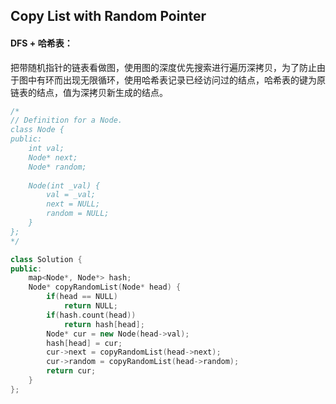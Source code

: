 ## Copy List with Random Pointer

#### DFS + 哈希表：

​		把带随机指针的链表看做图，使用图的深度优先搜索进行遍历深拷贝，为了防止由于图中有环而出现无限循环，使用哈希表记录已经访问过的结点，哈希表的键为原链表的结点，值为深拷贝新生成的结点。

```c++
/*
// Definition for a Node.
class Node {
public:
    int val;
    Node* next;
    Node* random;
    
    Node(int _val) {
        val = _val;
        next = NULL;
        random = NULL;
    }
};
*/

class Solution {
public:
    map<Node*, Node*> hash;
    Node* copyRandomList(Node* head) {
        if(head == NULL)
            return NULL;
        if(hash.count(head))
            return hash[head];
        Node* cur = new Node(head->val);
        hash[head] = cur;
        cur->next = copyRandomList(head->next);
        cur->random = copyRandomList(head->random);
        return cur;
    }
};
```

